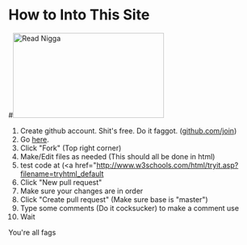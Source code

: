 # How to Into This Site
#<img src="http://i1303.photobucket.com/albums/ag153/ranzero15/Reaction%20Pic/ReadNiggaRead_zpse82079de.gif" alt="Read Nigga" style="width:299px;height:168px;">
1. Create github account. Shit's free. Do it faggot. (<a href="https://github.com/join">github.com/join</a>)
2. Go <a href="https://github.com/callmeish/callmeish.github.io">here</a>.
3. Click "Fork" (Top right corner)
4. Make/Edit files as needed (This should all be done in html)
5. test code at (<a href="http://www.w3schools.com/html/tryit.asp?filename=tryhtml_default</a>
5. Click "New pull request"
6. Make sure your changes are in order
7. Click "Create pull request" (Make sure base is "master")
8. Type some comments (Do it cocksucker) to make a comment use <!-- ... -->
9. Wait
  
You're all fags
